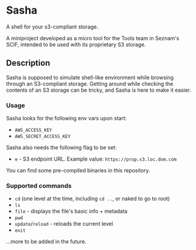 # Sasha
A shell for your s3-compliant storage.

A miniproject developed as a micro tool for the Tools team in Seznam's SCIF, intended to be used with its proprietary S3 storage.

## Description
Sasha is supposed to simulate shell-like environment while browsing through an S3-compliant storage. Getting around while checking the contents of an S3 storage can be tricky, and Sasha is here to make it easier.

### Usage
Sasha looks for the following env vars upon start:
- `AWS_ACCESS_KEY`
- `AWS_SECRET_ACCESS_KEY`

Sasha also needs the following flag to be set:
- `e` - S3 endpoint URL. Example value: `https://prop.s3.loc.dom.com`

You can find some pre-compiled binaries in this repository.

### Supported commands
- `cd` (one level at the time, including `cd ..`, or naked to go to root)
- `ls`
- `file` - displays the file's basic info + metadata
- `pwd`
- `update`/`reload` - reloads the current level
- `exit`  

...more to be added in the future.